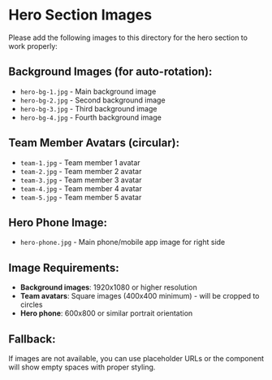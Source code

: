 # Hero Section Images

Please add the following images to this directory for the hero section to work properly:

## Background Images (for auto-rotation):
- `hero-bg-1.jpg` - Main background image
- `hero-bg-2.jpg` - Second background image  
- `hero-bg-3.jpg` - Third background image
- `hero-bg-4.jpg` - Fourth background image

## Team Member Avatars (circular):
- `team-1.jpg` - Team member 1 avatar
- `team-2.jpg` - Team member 2 avatar
- `team-3.jpg` - Team member 3 avatar
- `team-4.jpg` - Team member 4 avatar
- `team-5.jpg` - Team member 5 avatar

## Hero Phone Image:
- `hero-phone.jpg` - Main phone/mobile app image for right side

## Image Requirements:
- **Background images**: 1920x1080 or higher resolution
- **Team avatars**: Square images (400x400 minimum) - will be cropped to circles
- **Hero phone**: 600x800 or similar portrait orientation

## Fallback:
If images are not available, you can use placeholder URLs or the component will show empty spaces with proper styling.